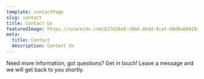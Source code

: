 ```yaml
---
template: contactPage
slug: contact
title: Contact Us
featuredImage: https://ucarecdn.com/817d26ed-c8b6-454d-9caf-60d0a00919a6/
meta:
  title: Contact
  description: Contact Us
---
```


Need more information, got questions?
Get in touch!
Leave a message and we will get back to you shortly.
